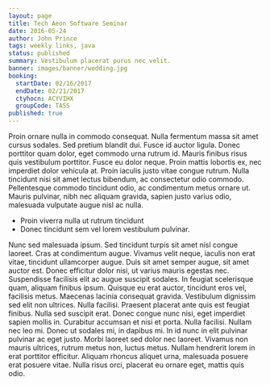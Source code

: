 ```yaml
---
layout: page
title: Tech Aeon Software Seminar
date: 2016-05-24
author: John Prince
tags: weekly links, java
status: published
summary: Vestibulum placerat purus nec velit.
banner: images/banner/wedding.jpg
booking:
  startDate: 02/16/2017
  endDate: 02/21/2017
  ctyhocn: ACYVIHX
  groupCode: TASS
published: true
---
```

Proin ornare nulla in commodo consequat. Nulla fermentum massa sit amet cursus sodales. Sed pretium blandit dui. Fusce id auctor ligula. Donec porttitor quam dolor, eget commodo urna rutrum id. Mauris finibus risus quis vestibulum porttitor. Fusce eu dolor neque. Proin mattis lobortis ex, nec imperdiet dolor vehicula at. Proin iaculis justo vitae congue rutrum. Nulla tincidunt nisi sit amet lectus bibendum, ac consectetur odio commodo. Pellentesque commodo tincidunt odio, ac condimentum metus ornare ut. Mauris pulvinar, nibh nec aliquam gravida, sapien justo varius odio, malesuada vulputate augue nisl ac nulla.

* Proin viverra nulla ut rutrum tincidunt
* Donec tincidunt sem vel lorem vestibulum pulvinar.

Nunc sed malesuada ipsum. Sed tincidunt turpis sit amet nisl congue laoreet. Cras at condimentum augue. Vivamus velit neque, iaculis non erat vitae, tincidunt ullamcorper augue. Duis sit amet semper augue, sit amet auctor est. Donec efficitur dolor nisi, ut varius mauris egestas nec. Suspendisse facilisis elit ac augue suscipit sodales. In feugiat scelerisque quam, aliquam finibus ipsum. Quisque eu erat auctor, tincidunt eros vel, facilisis metus. Maecenas lacinia consequat gravida. Vestibulum dignissim sed elit non ultrices. Nulla facilisi. Praesent placerat ante quis est feugiat finibus.
Nulla sed suscipit erat. Donec congue nunc nisi, eget imperdiet sapien mollis in. Curabitur accumsan et nisi et porta. Nulla facilisi. Nullam nec leo mi. Donec ut sodales mi, in dapibus mi. In id nunc in elit pulvinar pulvinar ac eget justo. Morbi laoreet sed dolor nec laoreet. Vivamus non mauris ultrices, rutrum metus non, luctus metus. Nullam hendrerit lorem in erat porttitor efficitur. Aliquam rhoncus aliquet urna, malesuada posuere erat posuere vitae. Nulla risus orci, placerat eu ornare eget, mattis quis odio.
